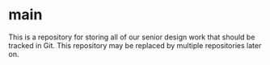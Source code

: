 main
====

This is a repository for storing all of our senior design work that should be tracked in
Git. This repository may be replaced by multiple repositories later on.
